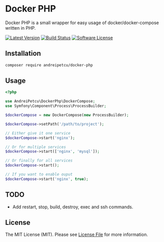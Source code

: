 # Docker PHP

Docker PHP is a small wrapper for easy usage of docker/docker-compose written in PHP.

[![Latest Version](https://img.shields.io/github/release/andreipetcu/docker-php.svg?style=flat-square)](https://github.com/andreipetcu/docker-php/releases)
[![Build Status](https://travis-ci.org/andreipetcu/docker-php.svg?branch=master)](https://travis-ci.org/andreipetcu/docker-php)
[![Software License](https://img.shields.io/badge/license-MIT-brightgreen.svg?style=flat-square)](LICENSE)


Installation
------------

```bash
composer require andreipetcu/docker-php
```

Usage
-----
```php
<?php

use AndreiPetcu\DockerPhp\DockerCompose;
use Symfony\Component\Process\ProcessBuilder;

$dockerCompose = new DockerCompose(new ProcessBuilder);

$dockerCompose->setPath('/path/to/project');

// Either give it one service
$dockerCompose->start('nginx');

// Or for multiple services
$dockerCompose->start(['nginx', 'mysql']);

// Or finally for all services
$dockerCompose->start();

// If you want to enable ouput
$dockerCompose->start('nginx', true); 
```

TODO
----
- Add restart, stop, build, destroy, exec and ssh commands.

License
-------

The MIT License (MIT). Please see [License File](LICENSE) for more information.